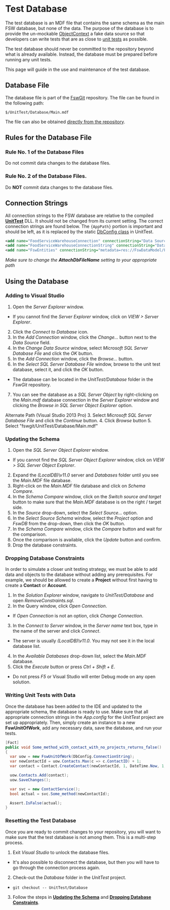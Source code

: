 # Test Database
The test database is an MDF file that contains the same schema as the main FSW
database, but none of the data.  The purpose of the database is to provide the
un-mockable
[ObjectContext](https://msdn.microsoft.com/en-us/library/system.data.objects.objectcontext%28v=vs.110%29.aspx)
a fake data source so that developers can write tests that are as close to
[unit tests](UnitTesting) as possible.

The test database should never be committed to the repository beyond what is
already available.  Instead, the database must be prepared before running any
unit tests.

This page will guide in the use and maintenance of the test database.

## Database File
The database file is part of the [FswGit](FSW/FswGit) repository.  The file can
be found in the following path:

`$/UnitTest/Database/Main.mdf`

The file can also be obtained [directly from the repository](FSW/FswGit/UnitTest/Database).

## Rules for the Database File
### Rule No. 1 of the Database Files
Do not commit data changes to the database files.

### Rule No. 2 of the Database Files.
Do **NOT** commit data changes to the database files.

## Connection Strings
All connection strings to the FSW database are relative to the compiled
[**UnitTest**](TFS/FswGit/UnitTest) DLL. It should not be changed from its
current setting.  The correct connection strings are found below.  The
`{AppPath}` portion is important and should be left, as it is replaced by the
static [DbConfig class](TFS/FswGit/UnitTest/Config/DbConfig.cs) in UnitTest.

```xml
<add name="FoodServiceWarehouseConnection" connectionString="Data Source=(LocalDB)\v11.0;AttachDbFileName={AppPath}\DATABASE\MAIN.MDF;Integrated Security=True;Pooling=False;MultipleActiveResultSets=False;Connect Timeout=30" providerName="System.Data.SqlClient" />
<add name="FoodServiceWarehouseConnectionString" connectionString="Data Source=(LocalDB)\v11.0;AttachDbFileName={AppPath}\DATABASE\MAIN.MDF;Integrated Security=True;Pooling=False;MultipleActiveResultSets=False;Connect Timeout=30" providerName="System.Data.SqlClient" />
<add name="FswEntities" connectionString="metadata=res://FswDataModel/FswDataModel.Main.FswDataModel.csdl|res://FswDataModel/FswDataModel.Main.FswDataModel.ssdl|res://FswDataModel/FswDataModel.Main.FswDataModel.msl;provider=System.Data.SqlClient;provider connection string=&quot;Data Source=(LocalDB)\v11.0;AttachDbFileName={AppPath}\DATABASE\MAIN.MDF;Integrated Security=True;Pooling=False;MultipleActiveResultSets=False;Connect Timeout=30&quot;" providerName="System.Data.EntityClient" />
```
_Make sure to change the **AttachDbFileName** setting to your appropriate path_

## Using the Database
### Adding to Visual Studio
1. Open the _Server Explorer_ window.
  * If you cannot find the _Server Explorer_ window, click on _VIEW > Server
  Explorer_.
2. Click the _Connect to Database_ icon.
3. In the _Add Connection_ window, click the _Change..._ button next to the _Data
Source_ field.
4. In the _Change Data Source_ window, select _Microsoft SQL Server Database
File_ and click the _OK_ button.
5. In the _Add Connection_ window, click the _Browse..._ button.
6. In the _Select SQL Server Database File_ window, browse to the unit test
database, select it, and click the _OK_ button.
  * The database can be located in the _UnitTest/Database_ folder in the
  _FswGit_ repository.
7. You can see the database as a _SQL Server Object_ by right-clicking on the _Main.mdf_ database connection in the _Server Explorer_ window and clicking the
_Browse in SQL Server Object Explorer_ option.

Alternate Path (Visual Studio 2013 Pro)
3. Select _Microsoft SQL Server Database File_ and click the _Continue_ button.
4. Click _Browse_ button
5. Select "fswgit/UnitTest/Database/Main.mdf"

### Updating the Schema
1. Open the _SQL Server Object Explorer_ window.
  * If you cannot find the _SQL Server Object Explorer_ window, click on _VIEW >
  SQL Server Object Explorer_.
2. Expand the _(LocalDB)\v11.0_ server and _Databases_ folder until you see the
_Main.MDF_ file database.
3. Right-click on the _Main.MDF_ file database and click on _Schema Compare_.
4. In the _Schema Compare_ window, click on the _Switch source and target_
button to make sure that the _Main.MDF_ database is on the right / target side.
5. In the _Source_ drop-down, select the _Select Source..._ option.
6. In the _Select Source Schema_ window, select the _Project_ option and _FswDB_
from the drop-down, then click the _OK_ button.
7. In the _Schema Compare_ window, click the _Compare_ button and wait for the
comparison.
8. Once the comparison is available, click the _Update_ button and confirm.
9. Drop the database constraints.

### Dropping Database Constraints
In order to simulate a closer unit testing strategy, we must be able to add data
and objects to the database without adding any prerequisites.  For example, we
should be allowed to create a **Project** without first having to create a
**Contact** or **Account**.
1. In the _Solution Explorer_ window, navigate to _UnitTest/Database_ and open
_RemoveConstraints.sql_.
2. In the Query window, click _Open Connection_.
  * If _Open Connection_ is not an option, click _Change Connection_.
3. In the _Connect to Server_ window, in the _Server name_ text box, type in the
name of the server and click _Connect_.
  * The server is usually _(LocalDB)\v11.0_.  You may not see it in the local
  database list.
4. In the _Available Databases_ drop-down list, select the _Main.MDF_ database.
5. Click the _Execute_ button or press _Ctrl + Shift + E_.
  * Do not press _F5_ or Visual Studio will enter Debug mode on any open
  solution.

### Writing Unit Tests with Data
Once the database has been added to the IDE and updated to the appropriate
schema, the database is ready to use.  Make sure that all appropriate connection
strings in the _App.config_ for the _UnitTest_ project are set up appropriately.
Then, simply create an instance to a new **FswUnitOfWork**, add any necessary
data, save the database, and run your tests.

```csharp
[Fact]
public void Some_method_with_contact_with_no_projects_returns_false()
{
  var uow = new FswUnitOfWork(DbConfig.ConnectionString);
  var newContactId = uow.Contacts.Max(c => c.ContactID) + 1;
  var contact = Contact.CreateContact(newContactId, 1, DateTime.Now, 1, 1, true);

  uow.Contacts.Add(contact);
  uow.SaveChanges();

  var svc = new ContactService();
  bool actual = svc.Some_method(newContactId);

  Assert.IsFalse(actual);
}
```
### Resetting the Test Database
Once you are ready to commit changes to your repository, you will want to make
sure that the test database is not among them. This is a multi-step process.
1. Exit _Visual Studio_ to unlock the database files.
  * It's also possible to disconnect the database, but then you will have to go
  through the connection process again.
2. Check-out the _Database_ folder in the _UnitTest_ project.
  * `git checkout -- UnitTest/Database`
3. Follow the steps in **[Updating the Schema](#updating-the-schema)** and
 **[Dropping Database Constraints](#dropping-database-constraints)**.

